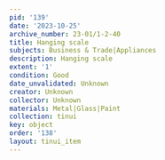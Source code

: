 ```yaml
---
pid: '139'
date: '2023-10-25'
archive_number: 23-01/1-2-40
title: Hanging scale
subjects: Business & Trade|Appliances
description: Hanging scale
extent: '1'
condition: Good
date_unvalidated: Unknown
creator: Unknown
collector: Unknown
materials: Metal|Glass|Paint
collection: tinui
key: object
order: '138'
layout: tinui_item
---
```

